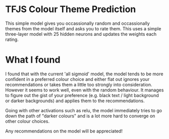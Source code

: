 # TFJS Colour Theme Prediction
This simple model gives you occassionally random and occassionally themes from the model itself and asks you to rate them.
This uses a simple three-layer model with 25 hidden neurons and updates the weights each rating.

# What I found
I found that with the current 'all sigmoid' model, the model tends to be more confident in a preferred colour choice and either flat out ignores your recommendations or takes them a little too strongly into consideration. However it seems to work well, even with the random behaviour. It manages to figure out the gist of your preference (e.g. black text / light background or darker backgrounds) and applies them to the recommendations.

Going with other activations such as relu, the model immediately tries to go down the path of "darker colours" and is a lot more hard to converge on other colour choices.

Any recommendations on the model will be appreciated!
